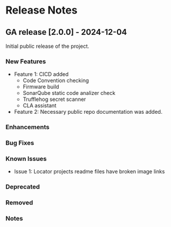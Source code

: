 # Release Notes

## GA release [2.0.0] - 2024-12-04

Initial public release of the project.

### New Features
- Feature 1: CICD added
  - Code Convention checking
  - Firmware build
  - SonarQube static code analizer check
  - Trufflehog secret scanner
  - CLA assistant
- Feature 2: Necessary public repo documentation was added.

### Enhancements

### Bug Fixes

### Known Issues
- Issue 1: Locator projects readme files have broken image links

### Deprecated

### Removed

### Notes

